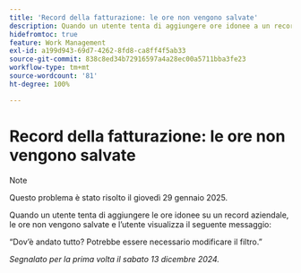 ```yaml
---
title: 'Record della fatturazione: le ore non vengono salvate'
description: Quando un utente tenta di aggiungere ore idonee a un record aziendale, le ore non vengono salvate e l’utente visualizza un messaggio.
hidefromtoc: true
feature: Work Management
exl-id: a199d943-69d7-4262-8fd8-ca8ff4f5ab33
source-git-commit: 838c8ed34b72916597a4a28ec00a5711bba3fe23
workflow-type: tm+mt
source-wordcount: '81'
ht-degree: 100%

---
```


# Record della fatturazione: le ore non vengono salvate

>[!NOTE]
>
>Questo problema è stato risolto il giovedì 29 gennaio 2025.

Quando un utente tenta di aggiungere le ore idonee su un record aziendale, le ore non vengono salvate e l’utente visualizza il seguente messaggio:

“Dov’è andato tutto? Potrebbe essere necessario modificare il filtro.”

_Segnalato per la prima volta il sabato 13 dicembre 2024._
